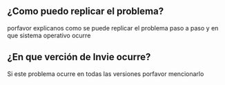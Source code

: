 ## ¿Como puedo replicar el problema?
porfavor explicanos como se puede replicar el problema paso a paso y en que sistema operativo ocurre
## ¿En que verción de Invie ocurre?
Si este problema ocurre en todas las versiones porfavor mencionarlo
